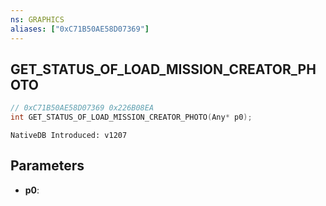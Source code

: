 ```yaml
---
ns: GRAPHICS
aliases: ["0xC71B50AE58D07369"]
---
```

## GET_STATUS_OF_LOAD_MISSION_CREATOR_PHOTO

```c
// 0xC71B50AE58D07369 0x226B08EA
int GET_STATUS_OF_LOAD_MISSION_CREATOR_PHOTO(Any* p0);
```

```
NativeDB Introduced: v1207
```

## Parameters
* **p0**:
